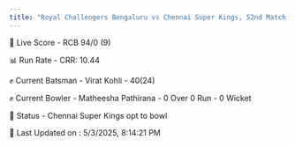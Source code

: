 ```yaml
---
title: "Royal Challengers Bengaluru vs Chennai Super Kings, 52nd Match - Live Cricket Score"
---
```


🔴 Live Score - RCB 94/0 (9)  

📊 Run Rate - CRR: 10.44  

✊ Current Batsman - Virat Kohli - 40(24)  

✊ Current Bowler - Matheesha Pathirana - 0 Over 0 Run - 0 Wicket  

📑 Status - Chennai Super Kings opt to bowl

📝 Last Updated on : 5/3/2025, 8:14:21 PM  


